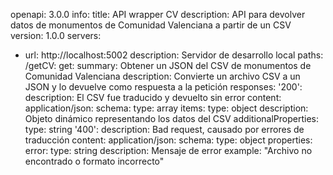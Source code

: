 openapi: 3.0.0
info:
  title: API wrapper CV
  description: API para devolver datos de monumentos de Comunidad Valenciana a partir de un CSV
  version: 1.0.0
servers:
  - url: http://localhost:5002
    description: Servidor de desarrollo local
paths:
  /getCV:
    get:
      summary: Obtener un JSON del CSV de monumentos de Comunidad Valenciana
      description: Convierte un archivo CSV a un JSON y lo devuelve como respuesta a la petición
      responses:
        '200':
          description: El CSV fue traducido y devuelto sin error
          content:
            application/json:
              schema:
                type: array
                items:
                  type: object
                  description: Objeto dinámico representando los datos del CSV
                  additionalProperties:
                    type: string
        '400':
          description: Bad request, causado por errores de traducción
          content:
            application/json:
              schema:
                type: object
                properties:
                  error:
                    type: string
                    description: Mensaje de error
                    example: "Archivo no encontrado o formato incorrecto"
